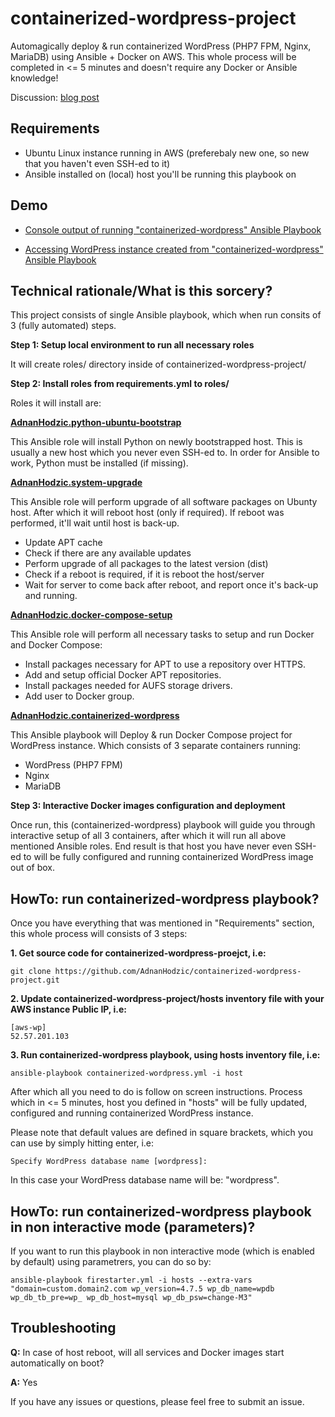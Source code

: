 # containerized-wordpress-project

Automagically deploy & run containerized WordPress (PHP7 FPM, Nginx, MariaDB) using Ansible + Docker on AWS. This whole process will be completed in <= 5 minutes and doesn't require any Docker or Ansible knowledge!

Discussion: [blog post](http://foolcontrol.org/?p=2002)

## Requirements

* Ubuntu Linux instance running in AWS (preferebaly new one, so new that you haven't even SSH-ed to it)
* Ansible installed on (local) host you'll be running this playbook on

## Demo

* [Console output of running "containerized-wordpress" Ansible Playbook](https://s3.eu-central-1.amazonaws.com/adnan-public-images/blog/containerized-wordpress.yml+ansible+playbook+demo.jpg)

* [Accessing WordPress instance created from "containerized-wordpress" Ansible Playbook](https://s3.eu-central-1.amazonaws.com/adnan-public-images/blog/containerized-wordpress.yml+ansible+playbook+demo+results.jpg)

## Technical rationale/What is this sorcery?

This project consists of single Ansible playbook, which when run consits of 3 (fully automated) steps.

**Step 1: Setup local environment to run all necessary roles**

It will create roles/ directory inside of containerized-wordpress-project/

**Step 2: Install roles from requirements.yml to roles/**

Roles it will install are:

**[AdnanHodzic.python-ubuntu-bootstrap](https://galaxy.ansible.com/AdnanHodzic/python-ubuntu-bootstrap/)**

This Ansible role will install Python on newly bootstrapped host. This is usually a new host which you never even SSH-ed to. In order for Ansible to work, Python must be installed (if missing).

**[AdnanHodzic.system-upgrade](https://galaxy.ansible.com/AdnanHodzic/system-upgrade/)**

This Ansible role will perform upgrade of all software packages on Ubunty host. After which it will reboot host (only if required). If reboot was performed, it'll wait until host is back-up.

* Update APT cache
* Check if there are any available updates
* Perform upgrade of all packages to the latest version (dist)
* Check if a reboot is required, if it is reboot the host/server
* Wait for server to come back after reboot, and report once it's back-up and running.

**[AdnanHodzic.docker-compose-setup](https://galaxy.ansible.com/AdnanHodzic/docker-compose-setup/)**

This Ansible role will perform all necessary tasks to setup and run Docker and Docker Compose:

* Install packages necessary for APT to use a repository over HTTPS.
* Add and setup official Docker APT repositories.
* Install packages needed for AUFS storage drivers.
* Add user to Docker group.

**[AdnanHodzic.containerized-wordpress](https://galaxy.ansible.com/AdnanHodzic/containerized-wordpress/)**

This Ansible playbook will Deploy & run Docker Compose project for WordPress instance. Which consists of 3 separate containers running:
* WordPress (PHP7 FPM)
* Nginx
* MariaDB

**Step 3: Interactive Docker images configuration and deployment**

Once run, this (containerized-wordpress) playbook will guide you through interactive setup of all 3 containers, after which it will run all above mentioned Ansible roles. End result is that host you have never even SSH-ed to will be fully configured and running containerized WordPress image out of box.

## HowTo: run containerized-wordpress playbook?

Once you have everything that was mentioned in "Requirements" section, this whole process will consists of 3 steps:

**1. Get source code for containerized-wordpress-proejct, i.e:**

```
git clone https://github.com/AdnanHodzic/containerized-wordpress-project.git
```

**2. Update containerized-wordpress-project/hosts inventory file with your AWS instance Public IP, i.e:**

```
[aws-wp]
52.57.201.103
```

**3. Run containerized-wordpress playbook, using hosts inventory file, i.e:**

```
ansible-playbook containerized-wordpress.yml -i host
```

After which all you need to do is follow on screen instructions. Process which in <= 5 minutes, host you defined in "hosts" will be fully updated, configured and running containerized WordPress instance.

Please note that default values are defined in square brackets, which you can use by simply hitting enter, i.e:
```
Specify WordPress database name [wordpress]:
```

In this case your WordPress database name will be: "wordpress".

## HowTo: run containerized-wordpress playbook in non interactive mode (parameters)?

If you want to run this playbook in non interactive mode (which is enabled by default) using parametrers, you can do so by:

```
ansible-playbook firestarter.yml -i hosts --extra-vars "domain=custom.domain2.com wp_version=4.7.5 wp_db_name=wpdb wp_db_tb_pre=wp_ wp_db_host=mysql wp_db_psw=change-M3"
```

## Troubleshooting

**Q:** In case of host reboot, will all services and Docker images start automatically on boot?

**A:** Yes


If you have any issues or questions, please feel free to submit an issue.
